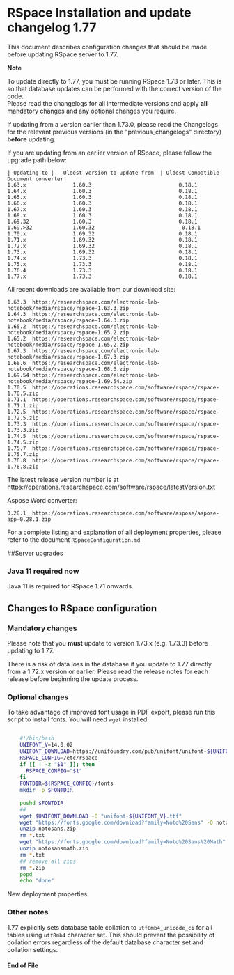 RSpace Installation and update changelog 1.77
=============================================

This document describes configuration changes that should be made before updating RSpace server to 1.77.

**Note** 

To update directly to 1.77, you must be running RSpace 1.73 or later.
This is so that database updates can be performed with the correct version of the code.  
Please read the changelogs for all intermediate versions and apply **all** mandatory changes and any optional changes you require.

If updating from a version earlier than 1.73.0, please read the Changelogs for the relevant previous 
versions (in the "previous_changelogs" directory) **before** updating.

If you are updating from an earlier version of RSpace, please follow the upgrade path below:

    | Updating to |   Oldest version to update from  | Oldest Compatible Document converter
    1.63.x               1.60.3                            0.18.1
    1.64.x               1.60.3                            0.18.1
    1.65.x               1.60.3                            0.18.1   
    1.66.x               1.60.3                            0.18.1 
    1.67.x               1.60.3                            0.18.1  
    1.68.x               1.60.3                            0.18.1
    1.69.32              1.60.3                            0.18.1
    1.69.>32             1.60.32                            0.18.1
    1.70.x               1.69.32                           0.18.1
    1.71.x               1.69.32                           0.18.1
    1.72.x               1.69.32                           0.18.1
    1.73.x               1.69.32                           0.18.1
    1.74.x               1.73.3                            0.18.1
    1.75.x               1.73.3                            0.18.1
    1.76.4               1.73.3                            0.18.1
    1.77.x               1.73.3                            0.18.1

All recent downloads are available from our download site:

    1.63.3  https://researchspace.com/electronic-lab-notebook/media/rspace/rspace-1.63.3.zip
    1.64.3  https://researchspace.com/electronic-lab-notebook/media/rspace/rspace-1.64.3.zip
    1.65.2  https://researchspace.com/electronic-lab-notebook/media/rspace/rspace-1.65.2.zip
    1.65.2  https://researchspace.com/electronic-lab-notebook/media/rspace/rspace-1.65.2.zip
    1.67.3  https://researchspace.com/electronic-lab-notebook/media/rspace/rspace-1.67.3.zip
    1.68.6  https://researchspace.com/electronic-lab-notebook/media/rspace/rspace-1.68.6.zip
    1.69.54 https://researchspace.com/electronic-lab-notebook/media/rspace/rspace-1.69.54.zip
    1.70.5  https://operations.researchspace.com/software/rspace/rspace-1.70.5.zip
    1.71.1  https://operations.researchspace.com/software/rspace/rspace-1.71.1.zip
    1.72.5  https://operations.researchspace.com/software/rspace/rspace-1.72.5.zip
    1.73.3  https://operations.researchspace.com/software/rspace/rspace-1.73.3.zip
    1.74.5  https://operations.researchspace.com/software/rspace/rspace-1.74.5.zip
    1.75.7  https://operations.researchspace.com/software/rspace/rspace-1.75.7.zip
    1.76.8  https://operations.researchspace.com/software/rspace/rspace-1.76.8.zip

The latest release version number is at https://operations.researchspace.com/software/rspace/latestVersion.txt

 Aspose Word converter:

    0.28.1  https://operations.researchspace.com/software/aspose/aspose-app-0.28.1.zip

For a complete listing and explanation of all deployment properties, please refer to the document `RSpaceConfiguration.md`.

##Server upgrades

### Java 11 required now

Java 11 is required for RSpace 1.71 onwards.

## Changes to RSpace configuration

### Mandatory changes

Please note that you **must** update to version 1.73.x (e.g. 1.73.3) before updating to 1.77.

There is a risk of data loss in the database if you update to 1.77 directly from a 1.72.x version or earlier.
Please read the release notes for each release before beginning the update process.

### Optional changes

To take advantage of improved font usage in PDF export, please run this script to install fonts.
You will need `wget` installed.

```bash

    #!/bin/bash
    UNIFONT_V=14.0.02
    UNIFONT_DOWNLOAD=https://unifoundry.com/pub/unifont/unifont-${UNIFONT_V}/font-builds/unifont-${UNIFONT_V}.ttf
    RSPACE_CONFIG=/etc/rspace
    if [[ ! -z "$1" ]]; then
      RSPACE_CONFIG="$1"
    fi
    FONTDIR=${RSPACE_CONFIG}/fonts
    mkdir -p $FONTDIR
    
    pushd $FONTDIR
    ##
    wget $UNIFONT_DOWNLOAD -O "unifont-${UNIFONT_V}.ttf"
    wget "https://fonts.google.com/download?family=Noto%20Sans" -O notosans.zip
    unzip notosans.zip
    rm *.txt
    wget "https://fonts.google.com/download?family=Noto%20Sans%20Math" -O notosansmath.zip
    unzip notosansmath.zip
    rm *.txt
    ## remove all zips
    rm *.zip
    popd
    echo "done"

```

New deployment properties:

### Other notes

  1.77 explicitly sets database table  collation  to `utf8mb4_unicode_ci` for all tables using `utf8mb4` character set.
  This should prevent the possibility of collation errors regardless of the default database character set and collation settings.

#### End of File